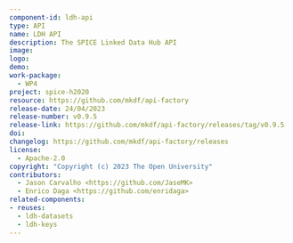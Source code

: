 ```yaml
---
component-id: ldh-api
type: API
name: LDH API
description: The SPICE Linked Data Hub API
image:
logo:
demo:
work-package: 
  - WP4
project: spice-h2020
resource: https://github.com/mkdf/api-factory
release-date: 24/04/2023
release-number: v0.9.5
release-link: https://github.com/mkdf/api-factory/releases/tag/v0.9.5
doi: 
changelog: https://github.com/mkdf/api-factory/releases
license:
  - Apache-2.0
copyright: "Copyright (c) 2023 The Open University"
contributors:
  - Jason Carvalho <https://github.com/JaseMK>
  - Enrico Daga <https://github.com/enridaga>
related-components:
- reuses:
  - ldh-datasets
  - ldh-keys
---
```

